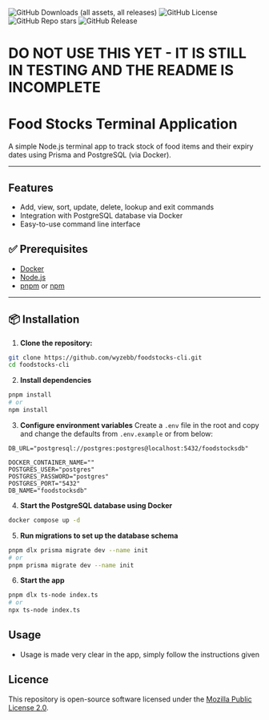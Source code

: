 ![GitHub Downloads (all assets, all releases)](https://img.shields.io/github/downloads/wyzebb/foodstocks-cli/total)
![GitHub License](https://img.shields.io/github/license/wyzebb/foodstocks-cli)
![GitHub Repo stars](https://img.shields.io/github/stars/wyzebb/foodstocks-cli)
![GitHub Release](https://img.shields.io/github/v/release/wyzebb/foodstocks-cli)

# DO NOT USE THIS YET - IT IS STILL IN TESTING AND THE README IS INCOMPLETE

# Food Stocks Terminal Application

A simple Node.js terminal app to track stock of food items and their expiry dates using Prisma and PostgreSQL (via Docker).

---

## Features
- Add, view, sort, update, delete, lookup and exit commands
- Integration with PostgreSQL database via Docker
- Easy-to-use command line interface

## ✅ Prerequisites

- [Docker](https://www.docker.com/)
- [Node.js](https://nodejs.org/)
- [pnpm](https://pnpm.io/) or [npm](https://www.npmjs.com/)

---

## 📦 Installation

1. **Clone the repository:**

```bash
git clone https://github.com/wyzebb/foodstocks-cli.git
cd foodstocks-cli
```

2. **Install dependencies**

```bash
pnpm install
# or
npm install
```

3. **Configure environment variables**
Create a `.env` file in the root and copy and change the defaults from `.env.example` or from below:

```dotenv
DB_URL="postgresql://postgres:postgres@localhost:5432/foodstocksdb"

DOCKER_CONTAINER_NAME=""
POSTGRES_USER="postgres"
POSTGRES_PASSWORD="postgres"
POSTGRES_PORT="5432"
DB_NAME="foodstocksdb"
```

4. **Start the PostgreSQL database using Docker**
```bash
docker compose up -d
```

5. **Run migrations to set up the database schema**
```bash
pnpm dlx prisma migrate dev --name init
# or
pnpm prisma migrate dev --name init
```

6. **Start the app**
```bash
pnpm dlx ts-node index.ts
# or
npx ts-node index.ts
```

## Usage
- Usage is made very clear in the app, simply follow the instructions given

## Licence

This repository is open-source software licensed under the [Mozilla Public License 2.0](https://www.mozilla.org/en-US/MPL/2.0/).